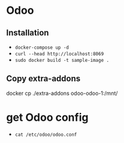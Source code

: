 # Odoo

## Installation

- `docker-compose up -d`
- `curl --head http://localhost:8069`
- `sudo docker build -t sample-image .`

## Copy extra-addons

docker cp ./extra-addons odoo-odoo-1:/mnt/

# get Odoo config

- `cat /etc/odoo/odoo.conf `
